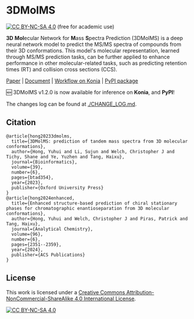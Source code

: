 # 3DMolMS

[![CC BY-NC-SA 4.0][cc-by-nc-sa-shield]][cc-by-nc-sa] (free for academic use) 

**3D** **Mol**ecular Network for **M**ass **S**pectra Prediction (3DMolMS) is a deep neural network model to predict the MS/MS spectra of compounds from their 3D conformations. This model's molecular representation, learned through MS/MS prediction tasks, can be further applied to enhance performance in other molecular-related tasks, such as predicting retention times (RT) and collision cross sections (CCS). 

[Paper](https://academic.oup.com/bioinformatics/article/39/6/btad354/7186501) | [Document](https://3dmolms-doc.readthedocs.io/en/latest/) | [Workflow on Konia](https://koina.wilhelmlab.org/docs#post-/3dmolms_qtof/infer) | [PyPI package](https://pypi.org/project/molnetpack/)

🆕 3DMolMS v1.2.0 is now available for inference on **Konia**, and **PyPI**! 

The changes log can be found at [./CHANGE_LOG.md](./CHANGE_LOG.md). 

## Citation

```
@article{hong20233dmolms,
  title={3DMolMS: prediction of tandem mass spectra from 3D molecular conformations},
  author={Hong, Yuhui and Li, Sujun and Welch, Christopher J and Tichy, Shane and Ye, Yuzhen and Tang, Haixu},
  journal={Bioinformatics},
  volume={39},
  number={6},
  pages={btad354},
  year={2023},
  publisher={Oxford University Press}
}
@article{hong2024enhanced,
  title={Enhanced structure-based prediction of chiral stationary phases for chromatographic enantioseparation from 3D molecular conformations},
  author={Hong, Yuhui and Welch, Christopher J and Piras, Patrick and Tang, Haixu},
  journal={Analytical Chemistry},
  volume={96},
  number={6},
  pages={2351--2359},
  year={2024},
  publisher={ACS Publications}
}
```

## License

This work is licensed under a
[Creative Commons Attribution-NonCommercial-ShareAlike 4.0 International License][cc-by-nc-sa].

[![CC BY-NC-SA 4.0][cc-by-nc-sa-image]][cc-by-nc-sa]

[cc-by-nc-sa]: http://creativecommons.org/licenses/by-nc-sa/4.0/
[cc-by-nc-sa-image]: https://licensebuttons.net/l/by-nc-sa/4.0/88x31.png
[cc-by-nc-sa-shield]: https://img.shields.io/badge/License-CC%20BY--NC--SA%204.0-lightgrey.svg